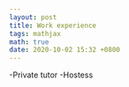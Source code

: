```yaml
---
layout: post
title: Work experience
tags: mathjax
math: true
date: 2020-10-02 15:32 +0800
---
```

-Private tutor
-Hostess


